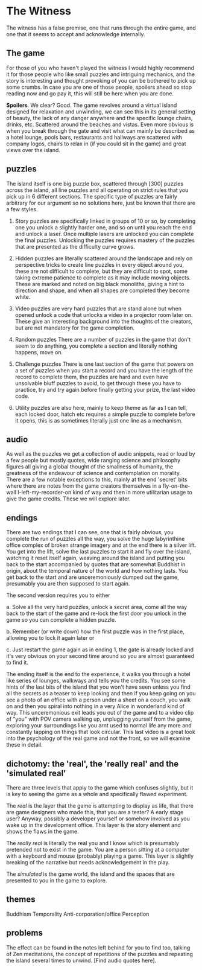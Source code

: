 # The Witness 

The witness has a false premise, one that runs through the entire game, and one that it seems to accept and acknowledge internally.

<!-- more -->

## The game
For those of you who haven't played the witness I would highly recommend it for those people who like small puzzles and intriguing mechanics, and the story is interesting and thought provoking of you can be bothered to pick up some crumbs. In case you are one of those people, spoilers ahead so stop reading now and go pay it, this will still be here when you are done.

**Spoilers**. We clear? Good. The game revolves around a virtual island designed for relaxation and unwinding, we can see this in its general setting of beauty, the lack of any danger anywhere and the specific lounge chairs, drinks, etc. Scattered around the beaches and vistas. Even more obvious is when you break through the gate and visit what can mainly be described as a hotel lounge, pools bars, restaurants and hallways are scattered with company logos, chairs to relax in (if you could sit in the game) and great views over the island.

## puzzles

The island itself is one big puzzle box, scattered through [300] puzzles across the island, all line puzzles and all operating on strict rules that you pick up in 6 different sections. The specific type of puzzles are fairly arbitrary for our argument so no solutions here, just be known that there are a few styles.

1. Story puzzles are specifically linked in groups of 10 or so, by completing one you unlock a slightly harder one, and so on until you reach the end and unlock a laser. Once multiple lasers are unlocked you can complete the final puzzles. Unlocking the puzzles requires mastery of the puzzles that are presented as the difficulty curve grows.

2. Hidden puzzles are literally scattered around the landscape and rely on perspective tricks to create line puzzles in every object around you, these are not difficult to complete, but they are difficult to spot, some taking extreme patience to complete as it may include moving objects. These are marked and noted on big black monoliths, giving a hint to direction and shape, and when all shapes are completed they become white.

3. Video puzzles are very hard puzzles that are stand alone but when opened unlock a code that unlocks a video in a projector room later on. These give an interesting background into the thoughts of the creators, but are not mandatory for the game completion.

4. Random puzzles
There are a number of puzzles in the game that don't seem to do anything, you complete a section and literally nothing happens, move on.

5. Challenge puzzles
There is one last section of the game that powers on a set of puzzles when you start a record and you have the length of the record to complete them, the puzzles are hard and even have unsolvable bluff puzzles to avoid, to get through these you have to practice, try and try again before finally getting your prize, the last video code.

6. Utility puzzles are also here, mainly to keep theme as far as I can tell, each locked door, hatch etc requires a simple puzzle to complete before it opens, this is as sometimes literally just one line as a mechanism.

## audio

As well as the puzzles we get a collection of audio snippets, read or loud by a few people but mostly quotes, wide ranging science and philosophy figures all giving a global thought of the smallness of humanity, the greatness of the endeavour of science and contemplation on morality. There are a few notable exceptions to this, mainly at the end 'secret' bits where there are notes from the game creators themselves in a fly-on-the-wall I-left-my-recorder-on kind of way and then in more utilitarian usage to give the game credits. These we will explore later.

## endings

There are two endings that I can see, one that is fairly obvious, you complete the run of puzzles all the way, you solve the huge labyrinthine office complex of broken strange imagery and at the end there is a silver lift. You get into the lift, solve the last puzzles to start it and fly over the island, watching it reset itself again, weaving around the island and putting you back to the start accompanied by quotes that are somewhat Buddhist in origin, about the temporal nature of the world and how nothing lasts.
You get back to the start and are unceremoniously dumped out the game, presumably you are then supposed to start again.

The second version requires you to either 

a. Solve all the very hard puzzles, unlock a secret area, come all the way back to the start of the game and re-lock the first door you unlock in the game so you can complete a hidden puzzle. 

b. Remember (or write down) how the first puzzle was in the first place, allowing you to lock it again later or

c. Just restart the game again as in ending 1, the gate is already locked and it's very obvious on your second time around so you are almost guaranteed to find it.

The ending itself is the end to the experience, it walks you through a hotel like series of lounges, walkways and tells you the credits. You see some hints of the last bits of the island that you won't have seen unless you find all the secrets as a teaser to keep looking and then if you keep going on you see a photo of an office with a person under a sheet on a couch, you walk on and then you spiral into nothing in a very Alice in wonderland kind of way. This unceremonious exit leads you out of the game and to a video clip of "you" with POV camera walking up, unplugging yourself from the game, exploring your surroundings like you arnt used to normal life any more and constantly tapping on things that look circular. This last video is a great look into the psychology of the real game and not the front, so we will examine these in detail.

## dichotomy: the 'real', the 'really real' and the 'simulated real'

There are three levels that apply to the game which confuses slightly, but it is key to seeing the game as a whole and specifically flawed experiment.

The *real* is the layer that the game is attempting to display as life, that there are game designers who made this, that you are a tester? A early stage user? Anyway, possibly a developer yourself or somehow involved as you wake up in the development office. This layer is the story element and shows the flaws in the game.

The *really real* is literally the real you and I know which is presumably pretended not to exist in the game. You are a person sitting at a computer with a keyboard and mouse (probably) playing a game. This layer is slightly breaking of the narrative but needs acknowledgement in the play.

The *simulated* is the game world, the island and the spaces that are presented to you in the game to explore.

## themes

Buddhism
Temporality
Anti-corporation/office
Perception


## problems

The effect can be found in the notes left behind for you to find too, talking of Zen meditations, the concept of repetitions of the puzzles and repeating the island several times to unwind. [Find audio quotes here].

## 